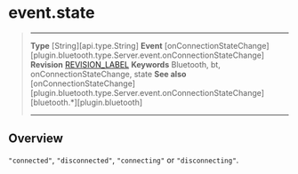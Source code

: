 # event.state

> --------------------- ------------------------------------------------------------------------------------------
> __Type__              [String][api.type.String]
> __Event__             [onConnectionStateChange][plugin.bluetooth.type.Server.event.onConnectionStateChange]
> __Revision__          [REVISION_LABEL](REVISION_URL)
> __Keywords__          Bluetooth, bt, onConnectionStateChange, state
> __See also__          [onConnectionStateChange][plugin.bluetooth.type.Server.event.onConnectionStateChange]
>						[bluetooth.*][plugin.bluetooth]
> --------------------- ------------------------------------------------------------------------------------------

## Overview

`"connected"`, `"disconnected"`, `"connecting"` or `"disconnecting"`.